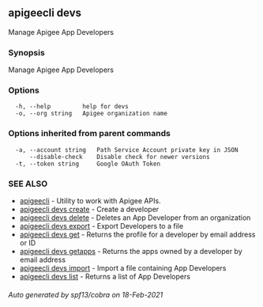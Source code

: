## apigeecli devs

Manage Apigee App Developers

### Synopsis

Manage Apigee App Developers

### Options

```
  -h, --help         help for devs
  -o, --org string   Apigee organization name
```

### Options inherited from parent commands

```
  -a, --account string   Path Service Account private key in JSON
      --disable-check    Disable check for newer versions
  -t, --token string     Google OAuth Token
```

### SEE ALSO

* [apigeecli](apigeecli.md)	 - Utility to work with Apigee APIs.
* [apigeecli devs create](apigeecli_devs_create.md)	 - Create a developer
* [apigeecli devs delete](apigeecli_devs_delete.md)	 - Deletes an App Developer from an organization
* [apigeecli devs export](apigeecli_devs_export.md)	 - Export Developers to a file
* [apigeecli devs get](apigeecli_devs_get.md)	 - Returns the profile for a developer by email address or ID
* [apigeecli devs getapps](apigeecli_devs_getapps.md)	 - Returns the apps owned by a developer by email address
* [apigeecli devs import](apigeecli_devs_import.md)	 - Import a file containing App Developers
* [apigeecli devs list](apigeecli_devs_list.md)	 - Returns a list of App Developers

###### Auto generated by spf13/cobra on 18-Feb-2021
